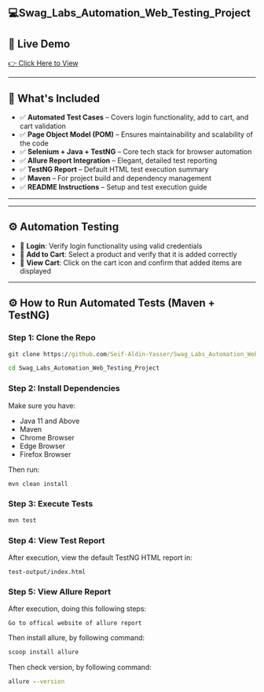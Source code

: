 ## 💻Swag_Labs_Automation_Web_Testing_Project
## 🔗 Live Demo
<a href="https://www.saucedemo.com/" target="_blank">👉 Click Here to View</a>

---

## 📁 What's Included

- ✅ **Automated Test Cases** – Covers login functionality, add to cart, and cart validation  
- ✅ **Page Object Model (POM)** – Ensures maintainability and scalability of the code  
- ✅ **Selenium + Java + TestNG** – Core tech stack for browser automation  
- ✅ **Allure Report Integration** – Elegant, detailed test reporting  
- ✅ **TestNG Report** – Default HTML test execution summary  
- ✅ **Maven** – For project build and dependency management  
- ✅ **README Instructions** – Setup and test execution guide
---

---

## ⚙️ Automation Testing

- 🔐 **Login**: Verify login functionality using valid credentials  
- 🛒 **Add to Cart**: Select a product and verify that it is added correctly  
- 🧺 **View Cart**: Click on the cart icon and confirm that added items are displayed 
---

## ⚙️ How to Run Automated Tests (Maven + TestNG)

### Step 1: Clone the Repo

```cmd
git clone https://github.com/Seif-Aldin-Yasser/Swag_Labs_Automation_Web_Testing_Project.git
```
```cmd
cd Swag_Labs_Automation_Web_Testing_Project
```
### Step 2: Install Dependencies

Make sure you have:
- Java 11 and Above
- Maven
- Chrome Browser
- Edge Browser
- Firefox Browser

Then run:

```cmd
mvn clean install
```

### Step 3: Execute Tests

```cmd
mvn test
```

### Step 4: View Test Report

After execution, view the default TestNG HTML report in:

```
test-output/index.html
```

### Step 5: View Allure Report

After execution, doing this following steps:
```
Go to offical website of allure report
```
Then install allure, by following command:
```cmd
scoop install allure
```
Then check version, by following command:
```cmd
allure --version
```
